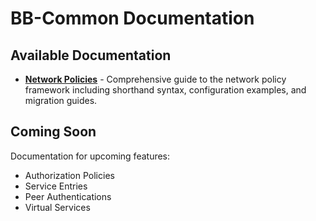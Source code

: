 # BB-Common Documentation

## Available Documentation

- **[Network Policies](network-policies/README.md)** - Comprehensive guide to
  the network policy framework including shorthand syntax, configuration
  examples, and migration guides.

## Coming Soon

Documentation for upcoming features:

- Authorization Policies
- Service Entries
- Peer Authentications
- Virtual Services


